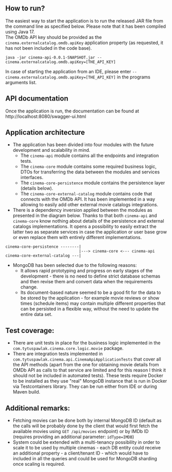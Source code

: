 ## How to run?
The easiest way to start the application is to run the released JAR file from the command line as specified below. Please note that it has been compiled using Java 17.  
The OMDb API key should be provided as the `cinema.externalcatalog.omdb.apiKey` application property (as requested, it has not been included in the code base).
```
java -jar cinema-api-0.0.1-SNAPSHOT.jar --cinema.externalcatalog.omdb.apiKey=[THE_API_KEY]
```
In case of starting the application from an IDE, please enter `--cinema.externalcatalog.omdb.apiKey=[THE_API_KEY]` in the programs arguments list.

## API documentation
Once the application is run, the documentation can be found at http://localhost:8080/swagger-ui.html

## Application architecture
* The application has been divided into four modules with the future development and scalability in mind.
  * The `cinema-api` module contains all the endpoints and integration tests.
  * The `cinema-core` module contains some required business logic, DTOs for transferring the data between the modules and services interfaces.
  * The `cinema-core-persistence` module contains the persistence layer (details below).
  * The `cinema-core-external-catalog` module contains code that connects with the OMDb API. It has been implemented in a way allowing to easily add other external movie catalogs integrations.
* There is a dependency inversion applied between the modules as presented in the diagram below. Thanks to that both `cinema-api` and `cinema-core` know nothing about details of the persistence and external catalogs implementations. It opens a possibility to easily extract the latter two as separate services in case the application or user base grow or even replace them with entirely different implementations.
````
cinema-core-persistence --------|
                                |---> cinema-core <--- cinema-api
cinema-core-external-catalog ---|
````
* MongoDB has been selected due to the following reasons:
  * It allows rapid prototyping and progress on early stages of the development - there is no need to define strict database schemas and then revise them and convert data when the requirements change. 
  * Its document-based nature seemed to be a good fit for the data to be stored by the application - for example movie reviews or show times (schedule items) may contain multiple different properties that can be persisted in a flexible way, without the need to update the entire data set.
  
## Test coverage:
* There are unit tests in place for the business logic implemented in the `com.tytuspawlak.cinema.core.logic.movie` package.
* There are integration tests implemented in `com.tytuspawlak.cinema.api.CinemaApiApplicationTests` that cover all the API methods (apart from the one for obtaining movie details from OMDb API as calls to that service are limited and for this reason I think it should not be included in automated tests). These tests require Docker to be installed as they use "real" MongoDB instance that is run in Docker via Testcontainers library. They can be run either from IDE or during Maven build.  

## Additional remarks:
* Fetching movies can be done both by internal MongoDB ID (default as the calls will be probably done by the client that would first fetch the available movies using `GET /api/movies` endpoint) or by IMDb ID (requires providing an additional parameter: `idType=IMDB`)
* System could be extended with a multi-tenancy possibility in order to scale it to be used by multiple cinemas - each DB entity could receive an additional property - a client/tenant ID - which would have to included in all the queries and could be used for MongoDB sharding once scaling is required.
